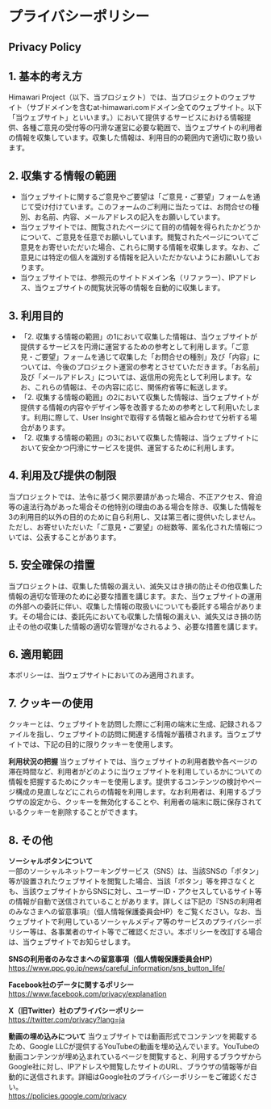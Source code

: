# プライバシーポリシー
## Privacy Policy

## 1. 基本的考え方  
Himawari Project（以下、当プロジェクト）では、当プロジェクトのウェブサイト（サブドメインを含むat-himawari.comドメイン全てのウェブサイト。以下「当ウェブサイト」といいます。）において提供するサービスにおける情報提供、各種ご意見の受付等の円滑な運営に必要な範囲で、当ウェブサイトの利用者の情報を収集しています。収集した情報は、利用目的の範囲内で適切に取り扱います。

## 2. 収集する情報の範囲  
- 当ウェブサイトに関するご意見やご要望は「ご意見・ご要望」フォームを通じて受け付けています。このフォームのご利用に当たっては、お問合せの種別、お名前、内容、メールアドレスの記入をお願いしています。  
- 当ウェブサイトでは、閲覧されたページにて目的の情報を得られたかどうかについて、ご意見を任意でお願いしています。閲覧されたページについてご意見をお寄せいただいた場合、これらに関する情報を収集します。なお、ご意見には特定の個人を識別する情報を記入いただかないようにお願いしております。  
- 当ウェブサイトでは、参照元のサイトドメイン名（リファラー）、IPアドレス、当ウェブサイトの閲覧状況等の情報を自動的に収集します。

## 3. 利用目的  
- 「2. 収集する情報の範囲」の1において収集した情報は、当ウェブサイトが提供するサービスを円滑に運営するための参考として利用します。「ご意見・ご要望」フォームを通じて収集した「お問合せの種別」及び「内容」については、今後のプロジェクト運営の参考とさせていただきます。「お名前」及び「メールアドレス」については、返信用の宛先として利用します。なお、これらの情報は、その内容に応じ、関係府省等に転送します。  
- 「2. 収集する情報の範囲」の2において収集した情報は、当ウェブサイトが提供する情報の内容やデザイン等を改善するための参考として利用いたします。利用に際して、User Insightで取得する情報と組み合わせて分析する場合があります。  
- 「2. 収集する情報の範囲」の3において収集した情報は、当ウェブサイトにおいて安全かつ円滑にサービスを提供、運営するために利用します。

## 4. 利用及び提供の制限  
当プロジェクトでは、法令に基づく開示要請があった場合、不正アクセス、脅迫等の違法行為があった場合その他特別の理由のある場合を除き、収集した情報を3の利用目的以外の目的のために自ら利用し、又は第三者に提供いたしません。ただし、お寄せいただいた「ご意見・ご要望」の総数等、匿名化された情報については、公表することがあります。

## 5. 安全確保の措置  
当プロジェクトは、収集した情報の漏えい、滅失又はき損の防止その他収集した情報の適切な管理のために必要な措置を講じます。また、当ウェブサイトの運用の外部への委託に伴い、収集した情報の取扱いについても委託する場合があります。その場合には、委託先においても収集した情報の漏えい、滅失又はき損の防止その他の収集した情報の適切な管理がなされるよう、必要な措置を講じます。

## 6. 適用範囲  
本ポリシーは、当ウェブサイトにおいてのみ適用されます。

## 7. クッキーの使用  
クッキーとは、ウェブサイトを訪問した際にご利用の端末に生成、記録されるファイルを指し、ウェブサイトの訪問に関連する情報が蓄積されます。当ウェブサイトでは、下記の目的に限りクッキーを使用します。

**利用状況の把握** 
当ウェブサイトでは、当ウェブサイトの利用者数や各ページの滞在時間など、利用者がどのように当ウェブサイトを利用しているかについての情報を把握するためにクッキーを使用します。提供するコンテンツの検討やページ構成の見直しなどにこれらの情報を利用します。なお利用者は、利用するブラウザの設定から、クッキーを無効化することや、利用者の端末に既に保存されているクッキーを削除することができます。

## 8. その他  
**ソーシャルボタンについて**  
一部のソーシャルネットワーキングサービス（SNS）は、当該SNSの「ボタン」等が設置されたウェブサイトを閲覧した場合、当該「ボタン」等を押さなくとも、当該ウェブサイトからSNSに対し、ユーザーID・アクセスしているサイト等の情報が自動で送信されていることがあります。詳しくは下記の『SNSの利用者のみなさまへの留意事項』（個人情報保護委員会HP）をご覧ください。なお、当ウェブサイトで利用しているソーシャルメディア等のサービスのプライバシーポリシー等は、各事業者のサイト等でご確認ください。本ポリシーを改訂する場合は、当ウェブサイトでお知らせします。

**SNSの利用者のみなさまへの留意事項（個人情報保護委員会HP）**  
https://www.ppc.go.jp/news/careful_information/sns_button_life/

**Facebook社のデータに関するポリシー**
https://www.facebook.com/privacy/explanation

**X（旧Twitter）社のプライバシーポリシー**  
https://twitter.com/privacy?lang=ja

**動画の埋め込みについて**
当ウェブサイトでは動画形式でコンテンツを掲載するため、Google LLCが提供するYouTubeの動画を埋め込んでいます。YouTubeの動画コンテンツが埋め込まれているページを閲覧すると、利用するブラウザからGoogle社に対し、IPアドレスや閲覧したサイトのURL、ブラウザの情報等が自動的に送信されます。詳細はGoogle社のプライバシーポリシーをご確認ください。  
https://policies.google.com/privacy
